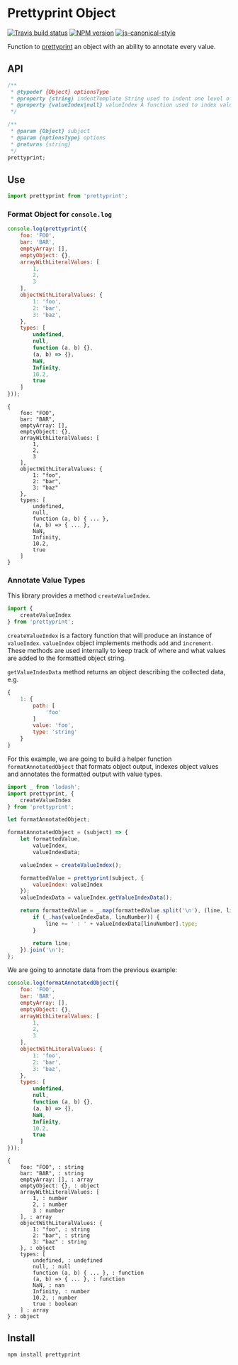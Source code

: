 # Prettyprint Object

[![Travis build status](http://img.shields.io/travis/gajus/prettyprint/master.svg?style=flat-square)](https://travis-ci.org/gajus/prettyprint)
[![NPM version](http://img.shields.io/npm/v/pretty-print-object.svg?style=flat-square)](https://www.npmjs.com/package/pretty-print-object)
[![js-canonical-style](https://img.shields.io/badge/code%20style-canonical-brightgreen.svg?style=flat-square)](https://github.com/gajus/canonical)

Function to [prettyprint](https://en.wikipedia.org/wiki/Prettyprint) an object with an ability to annotate every value.

## API

```js
/**
 * @typedef {Object} optionsType
 * @property {string} indentTemplate String used to indent one level of code (default: '    ').
 * @property {valueIndex|null} valueIndex A function used to index values in the object, the line of declaration in the output and the internal type of the value.
 */

/**
 * @param {Object} subject
 * @param {optionsType} options
 * @returns {string}
 */
prettyprint;
```

## Use

```js
import prettyprint from 'prettyprint';
```

### Format Object for `console.log`

```js
console.log(prettyprint({
    foo: 'FOO',
    bar: 'BAR',
    emptyArray: [],
    emptyObject: {},
    arrayWithLiteralValues: [
        1,
        2,
        3
    ],
    objectWithLiteralValues: {
        1: 'foo',
        2: 'bar',
        3: 'baz',
    },
    types: [
        undefined,
        null,
        function (a, b) {},
        (a, b) => {},
        NaN,
        Infinity,
        10.2,
        true
    ]
}));
```

```
{
    foo: "FOO",
    bar: "BAR",
    emptyArray: [],
    emptyObject: {},
    arrayWithLiteralValues: [
        1,
        2,
        3
    ],
    objectWithLiteralValues: {
        1: "foo",
        2: "bar",
        3: "baz"
    },
    types: [
        undefined,
        null,
        function (a, b) { ... },
        (a, b) => { ... },
        NaN,
        Infinity,
        10.2,
        true
    ]
}
```

### Annotate Value Types

This library provides a method `createValueIndex`.

```js
import {
    createValueIndex
} from 'prettyprint';
```

`createValueIndex` is a factory function that will produce an instance of `valueIndex`. `valueIndex` object implements methods `add` and `increment`. These methods are used internally to keep track of where and what values are added to the formatted object string.

`getValueIndexData` method returns an object describing the collected data, e.g.

```js
{
    1: {
        path: [
            'foo'
        ]
        value: 'foo',
        type: 'string'
    }
}
```

For this example, we are going to build a helper function `formatAnnotatedObject` that formats object output, indexes object values and annotates the formatted output with value types.

```js
import _ from 'lodash';
import prettyprint, {
    createValueIndex
} from 'prettyprint';

let formatAnnotatedObject;

formatAnnotatedObject = (subject) => {
    let formattedValue,
        valueIndex,
        valueIndexData;

    valueIndex = createValueIndex();

    formattedValue = prettyprint(subject, {
        valueIndex: valueIndex
    });
    valueIndexData = valueIndex.getValueIndexData();

    return formattedValue = _.map(formattedValue.split('\n'), (line, linuNumber) => {
        if (_.has(valueIndexData, linuNumber)) {
            line += ' : ' + valueIndexData[linuNumber].type;
        }

        return line;
    }).join('\n');
};
```

We are going to annotate data from the previous example:

```js
console.log(formatAnnotatedObject({
    foo: 'FOO',
    bar: 'BAR',
    emptyArray: [],
    emptyObject: {},
    arrayWithLiteralValues: [
        1,
        2,
        3
    ],
    objectWithLiteralValues: {
        1: 'foo',
        2: 'bar',
        3: 'baz',
    },
    types: [
        undefined,
        null,
        function (a, b) {},
        (a, b) => {},
        NaN,
        Infinity,
        10.2,
        true
    ]
}));
```

```
{
    foo: "FOO", : string
    bar: "BAR", : string
    emptyArray: [], : array
    emptyObject: {}, : object
    arrayWithLiteralValues: [
        1, : number
        2, : number
        3 : number
    ], : array
    objectWithLiteralValues: {
        1: "foo", : string
        2: "bar", : string
        3: "baz" : string
    }, : object
    types: [
        undefined, : undefined
        null, : null
        function (a, b) { ... }, : function
        (a, b) => { ... }, : function
        NaN, : nan
        Infinity, : number
        10.2, : number
        true : boolean
    ] : array
} : object
```

## Install

```sh
npm install prettyprint
```

